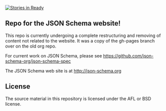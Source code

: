 [![Stories in Ready](https://badge.waffle.io/json-schema-org/json-schema-org.github.io.png?label=ready&title=Ready)](https://waffle.io/json-schema-org/json-schema-org.github.io)
## Repo for the JSON Schema website!

This repo is currently undergoing a complete restructuring and removing of content not related to the website.
It was a copy of the gh-pages branch over on the old org repo.

For current work on JSON Schema, please see https://github.com/json-schema-org/json-schema-spec

The JSON Schema web site is at http://json-schema.org


## License

The source material in this repository is licensed under the AFL or BSD license. 
